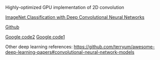 Highly-optimized GPU implementation of 2D convolution

[ImageNet Classification with Deep Convolutional
Neural Networks](http://papers.nips.cc/paper/4824-imagenet-classification-with-deep-convolutional-neural-networks.pdf)

[Github](https://github.com/akrizhevsky/cuda-convnet2)

[Google code2](https://code.google.com/archive/p/cuda-convnet2/)
[Google code1](https://code.google.com/p/cuda-convnet/)


Other deep learning references:
https://github.com/terryum/awesome-deep-learning-papers#convolutional-neural-network-models
